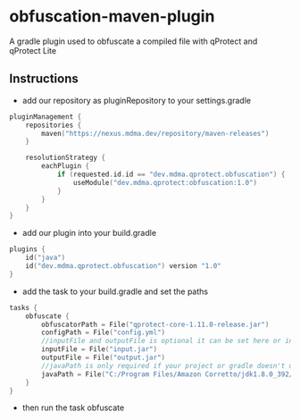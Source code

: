 
# obfuscation-maven-plugin
A gradle plugin used to obfuscate a compiled file with qProtect and qProtect Lite

## Instructions
- add our repository as pluginRepository to your settings.gradle

```kotlin
pluginManagement {
    repositories {
        maven("https://nexus.mdma.dev/repository/maven-releases")
    }

    resolutionStrategy {
        eachPlugin {
            if (requested.id.id == "dev.mdma.qprotect.obfuscation") {
                useModule("dev.mdma.qprotect:obfuscation:1.0")
            }
        }
    }
}
```

 - add our plugin into your build.gradle

```kotlin
plugins {
    id("java")
    id("dev.mdma.qprotect.obfuscation") version "1.0"
}
```
 - add the task to your build.gradle and set the paths
```kotlin
tasks {
    obfuscate {
        obfuscatorPath = File("qprotect-core-1.11.0-release.jar")
        configPath = File("config.yml")
        //inputFile and outputFile is optional it can be set here or in the config
        inputFile = File("input.jar")
        outputFile = File("output.jar")
        //javaPath is only required if your project or gradle doesn't use java 8
        javaPath = File("C:/Program Files/Amazon Corretto/jdk1.8.0_392/jre")
    }
}
```
- then run the task obfuscate


